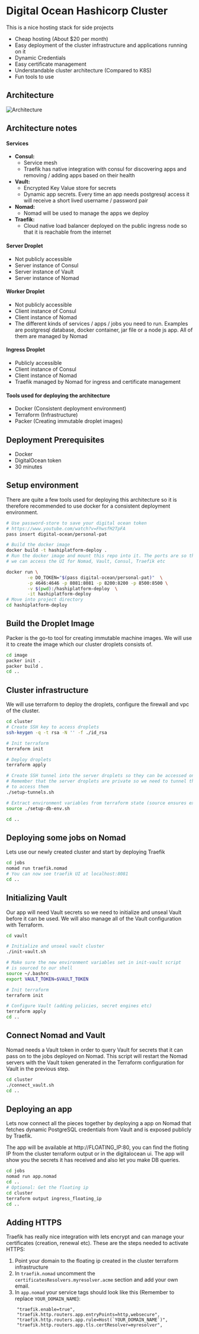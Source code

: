 # Digital Ocean Hashicorp Cluster
This is a nice hosting stack for side projects
- Cheap hosting (About $20 per month)
- Easy deployment of the cluster infrastructure and applications running on it
- Dynamic Credentials
- Easy certificate management
- Understandable cluster architecture (Compared to K8S)
- Fun tools to use


## Architecture
![Architecture](docs/diagram.png)


  <h2>Architecture notes</h2>
  <h4>Services</h4> 
  <ul>
  <li><b>Consul:</b>
  <ul>
  <li>Service mesh</li>
  <li>Traefik has native integration with consul for discovering apps and removing / adding apps based on their health</li>
  </ul>
  </li>
  <li><b>Vault:</b>
  <ul>
  <li>Encrypted Key Value store for secrets</li>
  <li>Dynamic app secrets. Every time an app needs postgresql access it will receive a short lived username / password pair</li>
  </ul>
  </li>
  <li><b>Nomad:</b>
  <ul>
  <li>Nomad will be used to manage the apps we deploy</li>
  </ul>
  </li>
  <li><b>Traefik:</b>
  <ul>
  <li>Cloud native load balancer deployed on the public ingress node so that it is reachable from the internet</li>
  </ul>
  </li>
  </ul>
  <h4>Server Droplet</h4> 
  <ul>
  <li>Not publicly accessible</li>
  <li>Server instance of Consul</li>
  <li>Server instance of Vault</li>
  <li>Server instance of Nomad</li>
  </ul>
  <h4>Worker Droplet</h4> 
  <ul>
  <li>Not publicly accessible</li>
  <li>Client instance of Consul</li>
  <li>Client instance of Nomad</li>
  <li>The different kinds of services / apps / jobs you need to run. Examples are postgresql database, docker container, jar file or a node js app. All of them are managed by Nomad</li>
  </ul>
  <h4>Ingress Droplet</h4> 
  <ul>
  <li>Publicly accessible</li>
  <li>Client instance of Consul</li>
  <li>Client instance of Nomad</li>
  <li>Traefik managed by Nomad for ingress and certificate management</li>
  </ul>
  <h4>Tools used for deploying the architecture</h4> 
  <ul>
  <li>Docker (Consistent deployment environment)</li>
  <li>Terraform (Infrastructure)</li>
  <li>Packer (Creating immutable droplet images)</li>
  </ul>


## Deployment Prerequisites
- Docker
- DigitalOcean token
- 30 minutes

## Setup environment
There are quite a few tools used for deploying this architecture so it is therefore recommended to use docker for a consistent deployment environment.

```bash
# Use password-store to save your digital ocean token
# https://www.youtube.com/watch?v=FhwsfH2TpFA
pass insert digital-ocean/personal-pat

# Build the docker image
docker build -t hashiplatform-deploy .
# Run the docker image and mount this repo into it. The ports are so that
# we can access the UI for Nomad, Vault, Consul, Traefik etc

docker run \
        -e DO_TOKEN="$(pass digital-ocean/personal-pat)"  \
        -p 4646:4646 -p 8081:8081 -p 8200:8200 -p 8500:8500 \
        -v $(pwd):/hashiplatform-deploy  \
        -it hashiplatform-deploy
# Move into project directory
cd hashiplatform-deploy
```

## Build the Droplet Image
Packer is the go-to tool for creating immutable machine images. We will use it to create
the image which our cluster droplets consists of.

```bash
cd image
packer init .
packer build .
cd ..
```

## Cluster infrastructure
We will use terraform to deploy the droplets, configure the firewall and vpc of the cluster. 

```bash
cd cluster
# Create SSH key to access droplets
ssh-keygen -q -t rsa -N '' -f ./id_rsa

# Init terraform
terraform init

# Deploy droplets
terraform apply

# Create SSH tunnel into the server droplets so they can be accessed on localhost
# Remember that the server droplets are private so we need to tunnel through the ingress droplet
# to access them
./setup-tunnels.sh

# Extract environment variables from terraform state (source ensures export works in this shell)
source ./setup-db-env.sh

cd ..
```

## Deploying some jobs on Nomad 
Lets use our newly created cluster and start by deploying Traefik

```bash
cd jobs
nomad run traefik.nomad
# You can now see traefik UI at localhost:8081 
cd ..
```

## Initializing Vault
Our app will need Vault secrets so we need to initialize and unseal Vault before it can be used. We will also manage all of the Vault configuration with Terraform.

```bash
cd vault

# Initialize and unseal vault cluster
./init-vault.sh

# Make sure the new environment variables set in init-vault script
# is sourced to our shell
source ~/.bashrc
export VAULT_TOKEN=$VAULT_TOKEN

# Init terraform
terraform init

# Configure Vault (adding policies, secret engines etc)
terraform apply
cd ..
```

## Connect Nomad and Vault 
Nomad needs a Vault token in order to query Vault for secrets that it can pass on to the jobs deployed on Nomad. This script will restart the Nomad servers with the Vault token generated in the
Terraform configuration for Vault in the previous step.

```bash
cd cluster
./connect_vault.sh
cd ..

```
## Deploying an app 
Lets now connect all the pieces together by deploying a app on Nomad that fetches dynamic PostgreSQL credentials from Vault and is exposed publicly by Traefik.

The app will be available at http://FLOATING_IP:80, you can find the floting IP from the cluster terraform output or in the digitalocean ui. The app will show you the secrets it has received and also let you make DB queries.

```bash
cd jobs
nomad run app.nomad
cd ..
# Optional: Get the floating ip
cd cluster
terraform output ingress_floating_ip
cd ..
```

## Adding HTTPS 
Traefik has really nice integration with lets encrypt and can manage your certificates (creation, renewal etc). These are the steps needed to activate HTTPS:
1. Point your domain to the floating ip created in the cluster terraform infrastructure
2. In `traefik.nomad` uncomment the `certificatesResolvers.myresolver.acme` section and add your own email.
3. In `app.nomad` your service tags should look like this (Remember to replace `YOUR_DOMAIN_NAME`):
```
	"traefik.enable=true",
	"traefik.http.routers.app.entryPoints=http,websecure",
	"traefik.http.routers.app.rule=Host(`YOUR_DOMAIN_NAME`)",
	"traefik.http.routers.app.tls.certResolver=myresolver",
```

